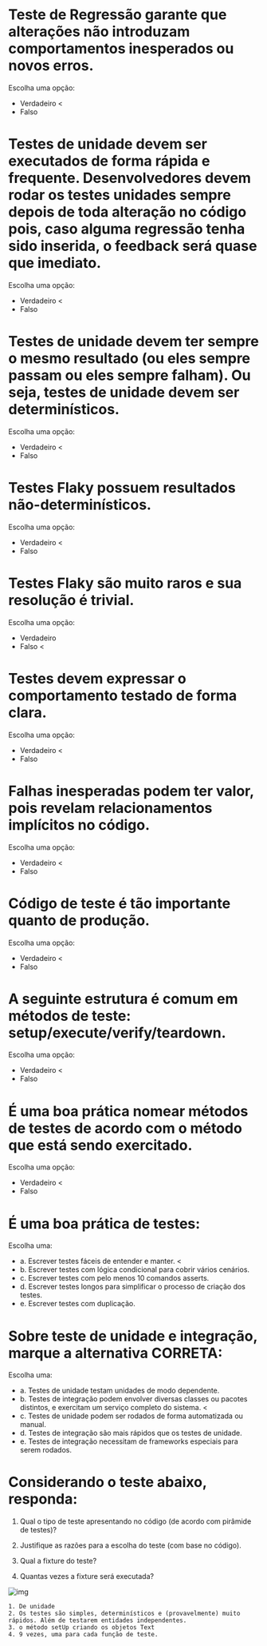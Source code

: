 # Teste de Regressão garante que alterações não introduzam comportamentos inesperados ou novos erros.

Escolha uma opção:
- Verdadeiro <
- Falso


# Testes de unidade devem ser executados de forma rápida e frequente. Desenvolvedores devem rodar os testes unidades sempre depois de toda alteração no código pois, caso alguma regressão tenha sido inserida, o feedback será quase que imediato.

Escolha uma opção:
- Verdadeiro <
- Falso

# Testes de unidade devem ter sempre o mesmo resultado (ou eles sempre passam ou eles sempre falham). Ou seja, testes de unidade devem ser determinísticos.

Escolha uma opção:
- Verdadeiro <
- Falso


# Testes Flaky possuem resultados não-determinísticos.

Escolha uma opção:
- Verdadeiro <
- Falso

# Testes Flaky são muito raros e sua resolução é trivial.

Escolha uma opção:
- Verdadeiro
- Falso <

# Testes devem expressar o comportamento testado de forma clara.

Escolha uma opção:
- Verdadeiro <
- Falso

# Falhas inesperadas podem ter valor, pois revelam relacionamentos implícitos no código.

Escolha uma opção:
- Verdadeiro <
- Falso


# Código de teste é tão importante quanto de produção.

Escolha uma opção:
- Verdadeiro <
- Falso

# A seguinte estrutura é comum em métodos de teste: setup/execute/verify/teardown.

Escolha uma opção:
- Verdadeiro <
- Falso

# É uma boa prática nomear métodos de testes de acordo com o método que está sendo exercitado.

Escolha uma opção:
- Verdadeiro <
- Falso

# É uma boa prática de testes:

Escolha uma:
- a. Escrever testes fáceis de entender e manter. <
- b. Escrever testes com lógica condicional para cobrir vários cenários.
- c. Escrever testes com pelo menos 10 comandos asserts.
- d. Escrever testes longos para simplificar o processo de criação dos testes.
- e. Escrever testes com duplicação.

# Sobre teste de unidade e integração, marque a alternativa CORRETA:

Escolha uma:
- a. Testes de unidade testam unidades de modo dependente.
- b. Testes de integração podem envolver diversas classes ou pacotes distintos, e exercitam um serviço completo do sistema. <
- c. Testes de unidade podem ser rodados de forma automatizada ou manual.
- d. Testes de integração são mais rápidos que os testes de unidade.
- e. Testes de integração necessitam de frameworks especiais para serem rodados.

# Considerando o teste abaixo, responda:

1. Qual o tipo de teste apresentando no código (de acordo com pirâmide de testes)? 

2. Justifique as razões para a escolha do teste (com base no código).

3. Qual a fixture do teste?

4. Quantas vezes a fixture será executada?

![img](../imgs/test1.png)

```
1. De unidade
2. Os testes são simples, determinísticos e (provavelmente) muito rápidos. Além de testarem entidades independentes.
3. o método setUp criando os objetos Text
4. 9 vezes, uma para cada função de teste.
```